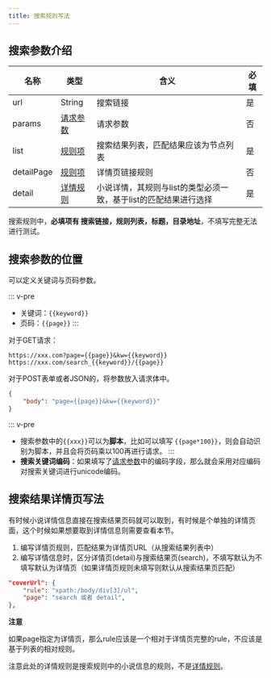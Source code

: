 ```yaml
---
title: 搜索规则写法
---
```


## 搜索参数介绍

| 名称         | 类型                                   | 含义                                   | 必填 |
|------------|--------------------------------------|--------------------------------------|----|
| url        | String | 搜索链接                                 | 是  |
| params     | [请求参数](/booksource/format.html#请求参数) | 请求参数                                 | 否  |
| list       | [规则项](/booksource/format.html#规则项)   | 搜索结果列表，匹配结果应该为节点列表                   | 是  |
| detailPage | [规则项](/booksource/format.html#规则项)   | 详情页链接规则                              | 否  |
| detail     | [详情规则](/booksource/format.html#详情规则) | 小说详情，其规则与list的类型必须一致，基于list的匹配结果进行选择 | 是  |


搜索规则中，**必填项有 搜索链接，规则列表，标题，目录地址**，不填写完整无法进行测试。

## 搜索参数的位置

可以定义关键词与页码参数。

::: v-pre
- 关键词：`{{keyword}}`
- 页码：`{{page}}`
:::

对于GET请求：

```
https://xxx.com?page={{page}}&kw={{keyword}}
https://xxx.com/search_{{keyword}}/{{page}}
```

对于POST表单或者JSON的，将参数放入请求体中。
```json
{
    "body": "page={{page}}&kw={{keyword}}"
}
```
::: v-pre
- 搜索参数中的`{{xxx}}`可以为**脚本**，比如可以填写 `{{page*100}}`，则会自动识别为脚本，并且会将页码乘以100再进行请求。
:::
- **搜索关键词编码**：如果填写了[请求参数](/booksource/format.html#请求参数)中的编码字段，那么就会采用对应编码对搜索关键词进行unicode编码。

## 搜索结果详情页写法

有时候小说详情信息直接在搜索结果页码就可以取到，有时候是个单独的详情页面，这个时候如果想要取到详情信息则需要查看本节。

1. 编写详情页规则，匹配结果为详情页URL（从搜索结果列表中）
2. 编写详情信息时，区分详情页(detail)与搜索结果页(search)，不填写默认为不填写默认为详情页（如果详情页规则未填写则默认从搜索结果页匹配）
```json
"coverUrl": {
    "rule": "xpath:/body/div[3]/ul",
    "page": "search 或者 detail",
},
```

**注意**

如果page指定为详情页，那么rule应该是一个相对于详情页完整的rule，不应该是基于列表的相对规则。

注意此处的详情规则是搜索规则中的小说信息的规则，不是[详情规则](/booksource/format.html#详情规则)。